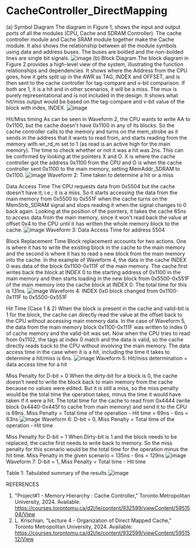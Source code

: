 # CacheController_DirectMapping
(a) Symbol Diagram
The diagram in Figure 1, shows the input and output ports of all the modules (CPU, Cache and SDRAM Controller). The cache controller module and Cache SRAM module together make the Cache module. It also shows the relationship between all the module symbols using data and address buses. The buses are bolded and the non-bolded lines are single bit signals. 
![image](https://github.com/user-attachments/assets/20499529-0fda-4370-8780-89735b72b1a4)
(b) Block Diagram
The block diagram in Figure 2 provides a high-level view of the system, illustrating the function relationships and dependencies. It shows where the Address from the CPU goes, how it gets split up in the AWR as TAG, INDEX and OFFSET, and is then sent to the cache controller for tag-compare and v-bit comparison. If both are 1, it is a hit and in other scenarios, it will be a miss. The mux is purely representational and is not included in the design. It shows what hit/miss output would be based on the tag-compare and v-bit value of the block with index, INDEX.
![image](https://github.com/user-attachments/assets/2cbe971d-8d2f-4b22-bbbe-52caba63d114)

Hit/Miss timing
As can be seen in Waveform 2, the CPU wants to write AA to 0x1100, but the cache doesn't have 0x1100 in any of its blocks. So the cache controller calls to the memory and turns on the mem_strobe as it sends in the address that it wants to read from,  and starts reading from the memory with wr_rd_m set to 1 (as read is an active high for the main memory). The time to check whether or not it was a hit was 2ns. This can be confirmed by looking at the pointers X and O. X is where the cache controller got the address 0x1100 from the CPU and O is when the cache controller sent 0x1100 to the main memory, setting MemAddr_SDRAM to 0x1100.
![image](https://github.com/user-attachments/assets/3203fa8d-8b18-4255-a7f1-fd1111ef65a2)
Waveform 2:  Time taken to determine a hit or a miss

Data Access Time
The CPU requests data from 0x5504 but the cache doesn’t have it; i.e.; it is a miss. So it starts accessing the data from the main memory from 0x5500 to 0x551F when the cache turns on the MemStrb_SDRAM signal and stops reading it when the signal changes to 0 back again. Looking at the position of the pointers, it takes the cache 65ns to access data from the main memory, since it won’t read back the value at offset 0x4 to the CPU until it has written the whole memory block to the cache.
![image](https://github.com/user-attachments/assets/3e120c0e-48f7-4896-98ba-14a5b7cbcf7e)
Waveform 3:  Data Access Time for address 5504

Block Replacement Time
Block replacement accounts for two actions. One is where it has to write the existing block in the cache to the main memory and the second is where it has to read a new block from the main memory into the cache. In the example of Waveform 4, the data in the cache INDEX 0 was data of the block 0x1100-0x111F of the main memory. The cache first writes back the block at INDEX 0 to the starting address of 0x1100 in the main memory and then starts loading in the new block from 0x5500-0x551F of the main memory into the cache block at INDEX 0. The total time for this is 131ns. 
![image](https://github.com/user-attachments/assets/b4cfe0dd-fcad-47c5-b539-d655aee2b493)
Waveform 4:  INDEX 0x0 block changed from 0x1100-0x111F to 0x5500-0x551F

Hit Time (Case 1 & 2)
When the block is present in the cache and valid-bit is 1 for the block, the cache can directly read the value at the offset back to the CPU without accessing main memory data. In the case of Waveform 5, the data from the main memory block 0x1100-0x111F was written to index 0 of cache memory and the valid-bit was set. Now when the CPU tries to read from 0x1102, the tags at index 0 match and the data is valid, so the cache directly reads back to the CPU without involving the main memory. The data access time in the case when it is a hit, including the time it takes to determine a hit/miss is 6ns.
![image](https://github.com/user-attachments/assets/2872bb99-3cee-4a89-bec7-0d4a717d68d7)
Waveform 5:  Hit/miss determination + data access time for a hit

Miss Penalty for D-bit = 0
When the dirty-bit for a block is 0, the cache doesn’t need to write the block back to main memory from the cache because no values were edited. But it is still a miss, so the miss penalty would be the total time the operation takes, minus the time it would have taken if it were a hit. The total time for the cache to read from 0x4444 (write block 0x4440-0x445f to cache from main memory) and send it to the CPU is 69ns.
Miss Penalty = Total time of the operation - Hit time = 69ns - 6ns = 63ns
![image](https://github.com/user-attachments/assets/faa0107b-7067-4fd9-b580-ae0bb3032181)
Waveform 6:  D-bit = 0, Miss Penalty = Total time of the operation - Hit time

Miss Penalty for D-bit = 1
When Dirty-bit is 1 and the block needs to be replaced, the cache first needs to write back to memory. So the miss penalty for this scenario would be the total time for the operation minus the hit time. 
Miss Penalty in the given scenario = 135ns - 6ns = 129ns
![image](https://github.com/user-attachments/assets/b98f2104-1de0-4b6b-8b53-9205878f22c5)
Waveform 7:  D-bit = 1, Miss Penalty = Total time - Hit time

Table 1: Tabulated summary of the results
![image](https://github.com/user-attachments/assets/52fdc47c-e4ca-4302-8457-50028d1ff601)


REFERENCES
1. "Project#1 - Memory Hierarchy : Cache Controller," Toronto Metropolitan University, 2024. Available: https://courses.torontomu.ca/d2l/le/content/932599/viewContent/5951504/View
2. L. Krischian, "Lecture 4 - Organization of Direct Mapped Cache," Toronto Metropolitan University, 2024. Available: https://courses.torontomu.ca/d2l/le/content/932599/viewContent/5951512/View

